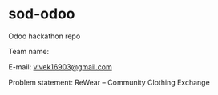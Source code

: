 # sod-odoo
Odoo hackathon repo

Team name:

E-mail: vivek16903@gmail.com 

Problem statement: ReWear – Community Clothing Exchange
